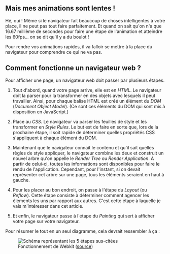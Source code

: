 ## Mais mes animations sont lentes&nbsp;!

Hé, oui&nbsp;! Même si le navigateur fait beaucoup de choses intelligentes à votre place, il ne peut pas tout faire parfaitement. Et quand on sait qu'on n'a que 16.67 millième de secondes pour faire une étape de l'animation et atteindre les 60fps... on se dit qu'il y a du boulot&nbsp;!

Pour rendre vos animations rapides, il va falloir se mettre à la place du navigateur pour comprendre ce qui ne va pas.


## Comment fonctionne un navigateur web&nbsp;?

Pour afficher une page, un navigateur web doit passer par plusieurs étapes.

1. Tout d'abord, quand votre page arrive, elle est en *HTML*. Le navigateur doit la parser pour la transformer en des objets avec lesquels il peut travailler. Ainsi, pour chaque balise HTML est créé un élément du *DOM* (*Document Object Model*). (Ce sont ces éléments du DOM qui sont mis à disposition en JavaScript.)

2. Place au *CSS*. Le navigateur va parser les feuilles de style et les transformer en *Style Rules*. Le but est de faire en sorte que, lors de la prochaine étape, il soit rapide de déterminer quelles propriétés CSS s'appliquent à chaque élément du DOM.

3. Maintenant que le navigateur connaît le contenu et qu'il sait quelles règles de style appliquer, le navigateur combine les deux et construit un nouvel arbre qu'on appelle le *Render Tree* ou *Render Application*. A partir de celui-ci, toutes les informations sont disponibles pour faire le rendu de l'application. Cependant, pour l'instant, si on devait représenter cet arbre sur une page, tous les éléments seraient en haut à gauche.

4. Pour les placer au bon endroit, on passe à l'étape du *Layout* (ou *Reflow*). Cette étape consiste à déterminer comment agencer les éléments les uns par rapport aux autres. C'est cette étape à laquelle je vais m'intéresser dans cet article.

5. Et enfin, le navigateur passe à l'étape du *Painting* qui sert à afficher votre page sur votre navigateur.

Pour résumer le tout en un seul diagramme, cela devrait ressembler à ça&nbsp;:

<figure tabindex="0">
<img src="/images/posts/des-animations-performantes/browser-flow.png" alt="Schéma représentant les 5 étapes sus-citées">
<figcaption>Fonctionnement de Webkit (<a href="https://www.html5rocks.com/en/tutorials/internals/howbrowserswork/#Main_flow_examples">source</a>)</figcaption>
</figure>
